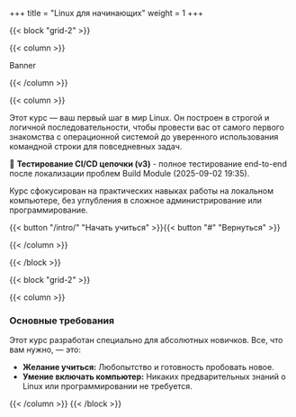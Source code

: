 +++
title = "Linux для начинающих"
weight = 1
+++

{{< block "grid-2" >}}

{{< column >}}

Banner

{{< /column >}}

{{< column >}}

Этот курс — ваш первый шаг в мир Linux. Он построен в строгой и логичной последовательности, чтобы провести вас от самого первого знакомства с операционной системой до уверенного использования командной строки для повседневных задач.

🚀 **Тестирование CI/CD цепочки (v3)** - полное тестирование end-to-end после локализации проблем Build Module (2025-09-02 19:35).

Курс сфокусирован на практических навыках работы на локальном компьютере, без углубления в сложное администрирование или программирование.

{{< button "/intro/" "Начать учиться" >}}{{< button "#" "Вернуться" >}}

{{< /column >}}

{{< /block >}}

{{< block "grid-2" >}}

{{< column >}}

### Основные требования

Этот курс разработан специально для абсолютных новичков. Все, что вам нужно, — это:

*   **Желание учиться:** Любопытство и готовность пробовать новое.
*   **Умение включать компьютер:** Никаких предварительных знаний о Linux или программировании не требуется.

{{< /column >}}
{{< /block >}}

